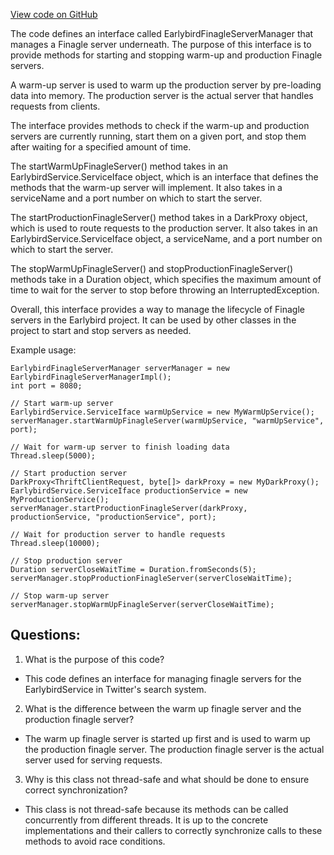 [View code on GitHub](https://github.com/misbahsy/the-algorithm/src/java/com/twitter/search/earlybird/EarlybirdFinagleServerManager.java)

The code defines an interface called EarlybirdFinagleServerManager that manages a Finagle server underneath. The purpose of this interface is to provide methods for starting and stopping warm-up and production Finagle servers. 

A warm-up server is used to warm up the production server by pre-loading data into memory. The production server is the actual server that handles requests from clients. 

The interface provides methods to check if the warm-up and production servers are currently running, start them on a given port, and stop them after waiting for a specified amount of time. 

The startWarmUpFinagleServer() method takes in an EarlybirdService.ServiceIface object, which is an interface that defines the methods that the warm-up server will implement. It also takes in a serviceName and a port number on which to start the server. 

The startProductionFinagleServer() method takes in a DarkProxy object, which is used to route requests to the production server. It also takes in an EarlybirdService.ServiceIface object, a serviceName, and a port number on which to start the server. 

The stopWarmUpFinagleServer() and stopProductionFinagleServer() methods take in a Duration object, which specifies the maximum amount of time to wait for the server to stop before throwing an InterruptedException. 

Overall, this interface provides a way to manage the lifecycle of Finagle servers in the Earlybird project. It can be used by other classes in the project to start and stop servers as needed. 

Example usage:

```
EarlybirdFinagleServerManager serverManager = new EarlybirdFinagleServerManagerImpl();
int port = 8080;

// Start warm-up server
EarlybirdService.ServiceIface warmUpService = new MyWarmUpService();
serverManager.startWarmUpFinagleServer(warmUpService, "warmUpService", port);

// Wait for warm-up server to finish loading data
Thread.sleep(5000);

// Start production server
DarkProxy<ThriftClientRequest, byte[]> darkProxy = new MyDarkProxy();
EarlybirdService.ServiceIface productionService = new MyProductionService();
serverManager.startProductionFinagleServer(darkProxy, productionService, "productionService", port);

// Wait for production server to handle requests
Thread.sleep(10000);

// Stop production server
Duration serverCloseWaitTime = Duration.fromSeconds(5);
serverManager.stopProductionFinagleServer(serverCloseWaitTime);

// Stop warm-up server
serverManager.stopWarmUpFinagleServer(serverCloseWaitTime);
```
## Questions: 
 1. What is the purpose of this code?
- This code defines an interface for managing finagle servers for the EarlybirdService in Twitter's search system.

2. What is the difference between the warm up finagle server and the production finagle server?
- The warm up finagle server is started up first and is used to warm up the production finagle server. The production finagle server is the actual server used for serving requests.

3. Why is this class not thread-safe and what should be done to ensure correct synchronization?
- This class is not thread-safe because its methods can be called concurrently from different threads. It is up to the concrete implementations and their callers to correctly synchronize calls to these methods to avoid race conditions.